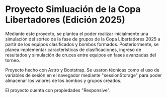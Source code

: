 # Proyecto Simluación de la Copa Libertadores (Edición 2025)

Mediante este proyecto, se plantea el poder realizar inicialmente una simulación del sorteo de la fase de grupos de la Copa Libertadores 2025 a partir de los equipos clasificados y bombos formados. Posteriormente, se planea implementar características de clasificaciones, ingreso de resultados y simulación de cruces entre equipos en fases avanzadas del torneo.

Proyecto hecho con Astro y Bootstrap.
Se usaron técnicas como el uso de variables de sesión en el navegador mediante "sessionStorage" para poder almacenar los valores de los bombos y grupos creados.

El proyecto cuenta con propiedades "Responsive".
